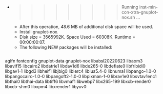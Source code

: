 * >>>>>>>>> Running inst-min-con-xtra-gnuplot-nox.sh ...
  * After this operation, 48.6 MB of additional disk space will be used.
  * Install gnuplot-nox.
  * Disk size = 3565992K. Space Used = 60308K. Runtime = 00:00:00:07.
  * The following NEW packages will be installed:
  ```bash
aglfn fontconfig gnuplot-data gnuplot-nox libabsl20220623
libaom3 libavif15 libcairo2 libdatrie1 libdav1d6
libde265-0 libdeflate0 libfribidi0 libgav1-1 libgd3
libheif1 libjbig0 liblerc4 liblua5.4-0 libnuma1
libpango-1.0-0 libpangocairo-1.0-0 libpangoft2-1.0-0 libpixman-1-0 librav1e0
libsvtav1enc1 libthai0 libthai-data libtiff6 libvmaf1
libwebp7 libx265-199 libxcb-render0 libxcb-shm0 libxpm4
libxrender1 libyuv0
  ```

